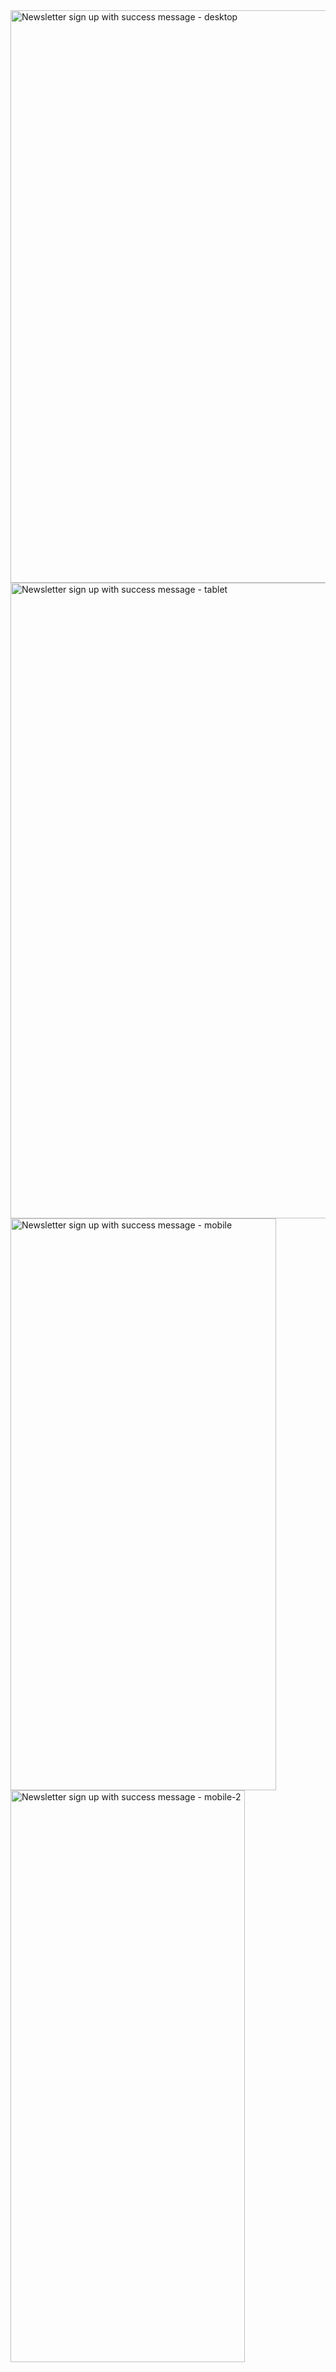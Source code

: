 <img width="1920" height="916" alt="Newsletter sign up with success message - desktop" src="https://github.com/user-attachments/assets/915533e4-8004-4382-a7f0-92f26cfa3051" />
<img width="888" height="1017" alt="Newsletter sign up with success message - tablet" src="https://github.com/user-attachments/assets/797917ef-eb90-46ee-a5e9-015b4066e438" />
<img width="425" height="915" alt="Newsletter sign up with success message - mobile" src="https://github.com/user-attachments/assets/4eeeb985-b0a1-4acf-b5e4-5497f1f78b20" />
<img width="375" height="915" alt="Newsletter sign up with success message - mobile-2" src="https://github.com/user-attachments/assets/e426bb06-95d8-41d1-88b2-a284d673653d" />
